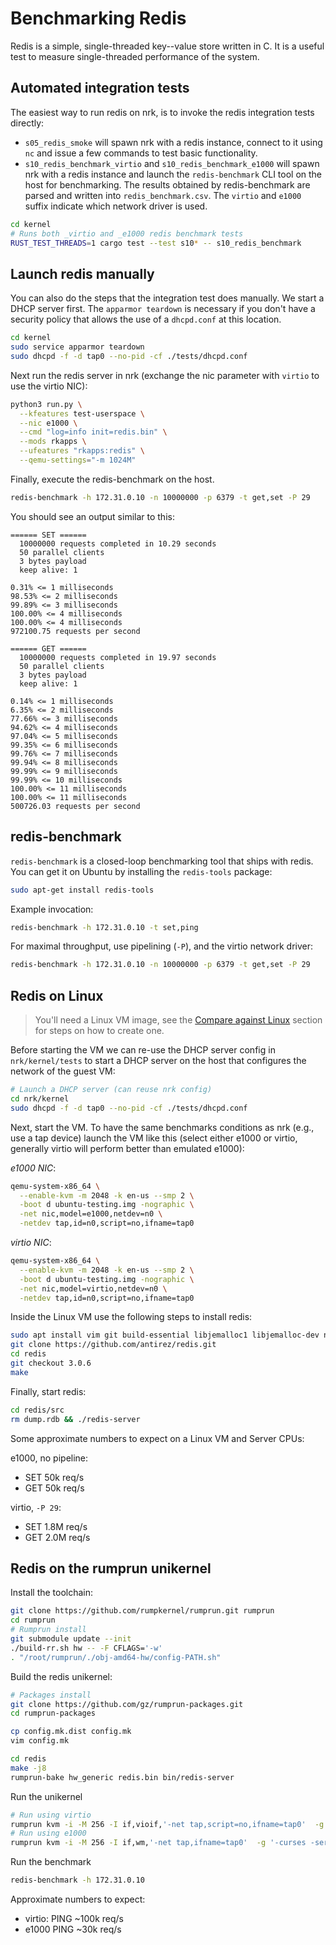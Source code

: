 # Benchmarking Redis

Redis is a simple, single-threaded key--value store written in C. It is a useful
test to measure single-threaded performance of the system.

## Automated integration tests

The easiest way to run redis on nrk, is to invoke the redis integration tests
directly:

* `s05_redis_smoke` will spawn nrk with a redis instance, connect to it using
  `nc` and issue a few commands to test basic functionality.
* `s10_redis_benchmark_virtio` and `s10_redis_benchmark_e1000` will spawn nrk
  with a redis instance and launch the `redis-benchmark` CLI tool on the host
  for benchmarking. The results obtained by redis-benchmark are parsed and
  written into `redis_benchmark.csv`. The `virtio` and `e1000` suffix indicate
  which network driver is used.

```bash
cd kernel
# Runs both _virtio and _e1000 redis benchmark tests
RUST_TEST_THREADS=1 cargo test --test s10* -- s10_redis_benchmark
```

## Launch redis manually

You can also do the steps that the integration test does manually. We start a
DHCP server first. The `apparmor teardown` is necessary if you don't have a
security policy that allows the use of a `dhcpd.conf` at this location.

```bash
cd kernel
sudo service apparmor teardown
sudo dhcpd -f -d tap0 --no-pid -cf ./tests/dhcpd.conf
```

Next run the redis server in nrk (exchange the nic parameter with `virtio` to
use the virtio NIC):

```bash
python3 run.py \
  --kfeatures test-userspace \
  --nic e1000 \
  --cmd "log=info init=redis.bin" \
  --mods rkapps \
  --ufeatures "rkapps:redis" \
  --qemu-settings="-m 1024M"
```

Finally, execute the redis-benchmark on the host.

```bash
redis-benchmark -h 172.31.0.10 -n 10000000 -p 6379 -t get,set -P 29
```

You should see an output similar to this:

```log
====== SET ======
  10000000 requests completed in 10.29 seconds
  50 parallel clients
  3 bytes payload
  keep alive: 1

0.31% <= 1 milliseconds
98.53% <= 2 milliseconds
99.89% <= 3 milliseconds
100.00% <= 4 milliseconds
100.00% <= 4 milliseconds
972100.75 requests per second

====== GET ======
  10000000 requests completed in 19.97 seconds
  50 parallel clients
  3 bytes payload
  keep alive: 1

0.14% <= 1 milliseconds
6.35% <= 2 milliseconds
77.66% <= 3 milliseconds
94.62% <= 4 milliseconds
97.04% <= 5 milliseconds
99.35% <= 6 milliseconds
99.76% <= 7 milliseconds
99.94% <= 8 milliseconds
99.99% <= 9 milliseconds
99.99% <= 10 milliseconds
100.00% <= 11 milliseconds
100.00% <= 11 milliseconds
500726.03 requests per second
```


## redis-benchmark

`redis-benchmark` is a closed-loop benchmarking tool that ships with redis. You
can get it on Ubuntu by installing the `redis-tools` package:

```bash
sudo apt-get install redis-tools
```

Example invocation:

```bash
redis-benchmark -h 172.31.0.10 -t set,ping
```

For maximal throughput, use pipelining (`-P`), and the virtio network driver:

```bash
redis-benchmark -h 172.31.0.10 -n 10000000 -p 6379 -t get,set -P 29
```

## Redis on Linux

> You'll need a Linux VM image, see the [Compare against
> Linux](./Baselines.html#compare-against-linux) section for steps on how to
> create one.

Before starting the VM we can re-use the DHCP server config in
`nrk/kernel/tests` to start a DHCP server on the host that configures the
network of the guest VM:

```bash
# Launch a DHCP server (can reuse nrk config)
cd nrk/kernel
sudo dhcpd -f -d tap0 --no-pid -cf ./tests/dhcpd.conf
```

Next, start the VM. To have the same benchmarks conditions as nrk (e.g., use a
tap device) launch the VM like this (select either e1000 or virtio, generally
virtio will perform better than emulated e1000):

*e1000 NIC*:

```bash
qemu-system-x86_64 \
  --enable-kvm -m 2048 -k en-us --smp 2 \
  -boot d ubuntu-testing.img -nographic \
  -net nic,model=e1000,netdev=n0 \
  -netdev tap,id=n0,script=no,ifname=tap0
```

*virtio NIC*:

```bash
qemu-system-x86_64 \
  --enable-kvm -m 2048 -k en-us --smp 2 \
  -boot d ubuntu-testing.img -nographic \
  -net nic,model=virtio,netdev=n0 \
  -netdev tap,id=n0,script=no,ifname=tap0
```

Inside the Linux VM use the following steps to install redis:

```bash
sudo apt install vim git build-essential libjemalloc1 libjemalloc-dev net-tools
git clone https://github.com/antirez/redis.git
cd redis
git checkout 3.0.6
make
```

Finally, start redis:

```bash
cd redis/src
rm dump.rdb && ./redis-server
```

Some approximate numbers to expect on a Linux VM and Server CPUs:

e1000, no pipeline:

* SET 50k req/s
* GET 50k req/s

virtio, `-P 29`:

* SET 1.8M req/s
* GET 2.0M req/s

## Redis on the rumprun unikernel

Install the toolchain:

```bash
git clone https://github.com/rumpkernel/rumprun.git rumprun
cd rumprun
# Rumprun install
git submodule update --init
./build-rr.sh hw -- -F CFLAGS='-w'
. "/root/rumprun/./obj-amd64-hw/config-PATH.sh"
```

Build the redis unikernel:

```bash
# Packages install
git clone https://github.com/gz/rumprun-packages.git
cd rumprun-packages

cp config.mk.dist config.mk
vim config.mk

cd redis
make -j8
rumprun-bake hw_generic redis.bin bin/redis-server
```

Run the unikernel

```bash
# Run using virtio
rumprun kvm -i -M 256 -I if,vioif,'-net tap,script=no,ifname=tap0'  -g '-curses'  -W if,inet,dhcp  -b images/data.iso,/data -- redis.bin
# Run using e1000
rumprun kvm -i -M 256 -I if,wm,'-net tap,ifname=tap0'  -g '-curses -serial -net nic,model=e1000'  -W if,inet,dhcp  -b images/data.iso,/data -- redis.bin
```

Run the benchmark

```bash
redis-benchmark -h 172.31.0.10
```

Approximate numbers to expect:

* virtio: PING ~100k req/s
* e1000 PING ~30k req/s
